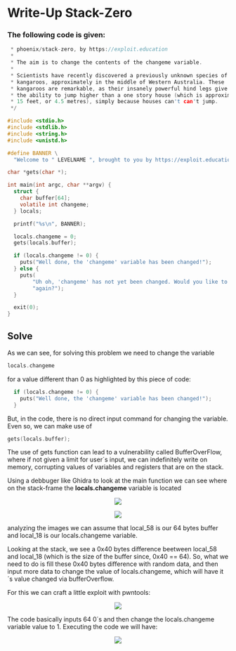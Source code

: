 
# Write-Up Stack-Zero

### The following code is given:


```C
 * phoenix/stack-zero, by https://exploit.education
 *
 * The aim is to change the contents of the changeme variable.
 *
 * Scientists have recently discovered a previously unknown species of
 * kangaroos, approximately in the middle of Western Australia. These
 * kangaroos are remarkable, as their insanely powerful hind legs give them
 * the ability to jump higher than a one story house (which is approximately
 * 15 feet, or 4.5 metres), simply because houses can't can't jump.
 */

#include <stdio.h>
#include <stdlib.h>
#include <string.h>
#include <unistd.h>

#define BANNER \
  "Welcome to " LEVELNAME ", brought to you by https://exploit.education"

char *gets(char *);

int main(int argc, char **argv) {
  struct {
    char buffer[64];
    volatile int changeme;
  } locals;

  printf("%s\n", BANNER);

  locals.changeme = 0;
  gets(locals.buffer);

  if (locals.changeme != 0) {
    puts("Well done, the 'changeme' variable has been changed!");
  } else {
    puts(
        "Uh oh, 'changeme' has not yet been changed. Would you like to try "
        "again?");
  }

  exit(0);
}
```
## Solve

As we can see, for solving this problem we need to change the variable
```C
locals.changeme
```
for a value different than 0 as highlighted by this piece of code:
```C
  if (locals.changeme != 0) {
    puts("Well done, the 'changeme' variable has been changed!");
  }
```
But, in the code, there is no direct input command for changing the variable. 
Even so, we can make use of

```C
gets(locals.buffer);
```

The use of gets function can lead to a vulnerability called BufferOverFlow,
where if not given a limit for user´s input, we can indefinitely write on memory, corrupting
values of variables and registers that are on the stack.

Using a debbuger like Ghidra to look at the main function we can see where on the stack-frame the **locals.changeme** variable is located
  <p align="center">
  <img src="https://github.com/Mistersz/Write-Ups/assets/82767252/778faf6a-f365-44e5-932a-54175dc45843"/>
</p>

<p align="center">
  <img src="https://github.com/Mistersz/Write-Ups/assets/82767252/da428953-6c3b-4961-851b-3d2781db270c"/>
</p>

analyzing the images we can assume that local_58 is our 64 bytes buffer and local_18 is our locals.changeme variable.

Looking at the stack, we see a 0x40 bytes difference beetween local_58 and local_18 (which is the size of the buffer since, 0x40 == 64).
So, what we need to do is fill these 0x40 bytes difference with random data, and then input more data to change the value of locals.changeme, which will 
have it´s value changed via bufferOverflow.

For this we can craft a little exploit with pwntools:


<p align="center">
  <img src="https://github.com/Mistersz/Write-Ups/assets/82767252/568e07b5-a2d0-48f0-880a-07387e0a1a21"/>
</p>

The code basically inputs 64 0´s and then change the locals.changeme variable value to 1.
Executing the code we will have:

<p align="center">
  <img src="https://github.com/Mistersz/Write-Ups/assets/82767252/ecf7a943-da20-467d-b1f3-1b4303786d9e"/>
</p>
